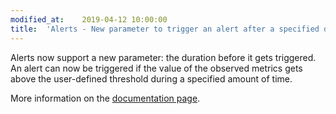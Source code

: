 ```yaml
---
modified_at:	2019-04-12 10:00:00
title:	'Alerts - New parameter to trigger an alert after a specified duration'
---
```


Alerts now support a new parameter: the duration before it gets triggered. An
alert can now be triggered if the value of the observed metrics gets above the
user-defined threshold during a specified amount of time.

More information on the [documentation
page](https://doc.scalingo.com/platform/app/alerts#alert-parameters).
